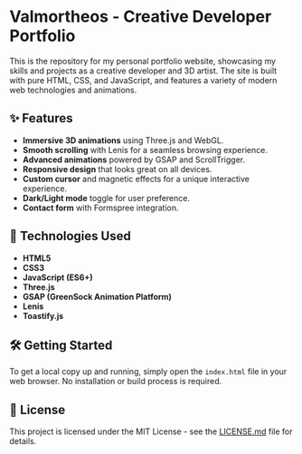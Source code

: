 # Valmortheos - Creative Developer Portfolio

This is the repository for my personal portfolio website, showcasing my skills and projects as a creative developer and 3D artist. The site is built with pure HTML, CSS, and JavaScript, and features a variety of modern web technologies and animations.

## ✨ Features

*   **Immersive 3D animations** using Three.js and WebGL.
*   **Smooth scrolling** with Lenis for a seamless browsing experience.
*   **Advanced animations** powered by GSAP and ScrollTrigger.
*   **Responsive design** that looks great on all devices.
*   **Custom cursor** and magnetic effects for a unique interactive experience.
*   **Dark/Light mode** toggle for user preference.
*   **Contact form** with Formspree integration.

## 🚀 Technologies Used

*   **HTML5**
*   **CSS3**
*   **JavaScript (ES6+)**
*   **Three.js**
*   **GSAP (GreenSock Animation Platform)**
*   **Lenis**
*   **Toastify.js**

## 🛠️ Getting Started

To get a local copy up and running, simply open the `index.html` file in your web browser. No installation or build process is required.

## 📄 License

This project is licensed under the MIT License - see the [LICENSE.md](LICENSE.md) file for details.

